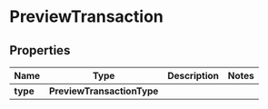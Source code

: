 

# PreviewTransaction


## Properties

| Name | Type | Description | Notes |
|------------ | ------------- | ------------- | -------------|
|**type** | **PreviewTransactionType** |  |  |




